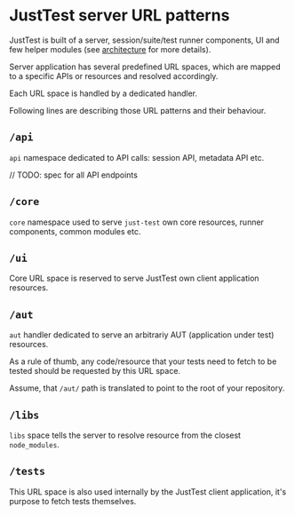 # JustTest server URL patterns

JustTest is built of a server, session/suite/test runner components, UI and few helper modules (see [architecture](architecture.md) for more details).

Server application has several predefined URL spaces, which are mapped to a specific APIs or resources and resolved accordingly.

Each URL space is handled by a dedicated handler.

Following lines are describing those URL patterns and their behaviour.

## `/api`

`api` namespace dedicated to API calls: session API, metadata API etc.

//	TODO: spec for all API endpoints

## `/core`

`core` namespace used to serve `just-test` own core resources, runner components, common modules etc.

## `/ui`

Core URL space is reserved to serve JustTest own client application resources.

## `/aut`

`aut` handler dedicated to serve an arbitrariy AUT (application under test) resources.

As a rule of thumb, any code/resource that your tests need to fetch to be tested should be requested by this URL space.

Assume, that `/aut/` path is translated to point to the root of your repository.

## `/libs`

`libs` space tells the server to resolve resource from the closest `node_modules`.

## `/tests`

This URL space is also used internally by the JustTest client application, it's purpose to fetch tests themselves.